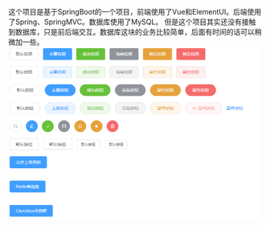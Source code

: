 这个项目是基于SpringBoot的一个项目，前端使用了Vue和ElementUI。后端使用了Spring、SpringMVC。数据库使用了MySQL。
但是这个项目其实还没有接触到数据库，只是前后端交互。数据库这块的业务比较简单，后面有时间的话可以稍微加一些。
![Image text](./image/hello.png)